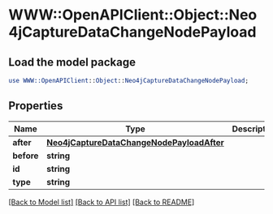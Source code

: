 # WWW::OpenAPIClient::Object::Neo4jCaptureDataChangeNodePayload

## Load the model package
```perl
use WWW::OpenAPIClient::Object::Neo4jCaptureDataChangeNodePayload;
```

## Properties
Name | Type | Description | Notes
------------ | ------------- | ------------- | -------------
**after** | [**Neo4jCaptureDataChangeNodePayloadAfter**](Neo4jCaptureDataChangeNodePayloadAfter.md) |  | 
**before** | **string** |  | 
**id** | **string** |  | 
**type** | **string** |  | 

[[Back to Model list]](../README.md#documentation-for-models) [[Back to API list]](../README.md#documentation-for-api-endpoints) [[Back to README]](../README.md)


